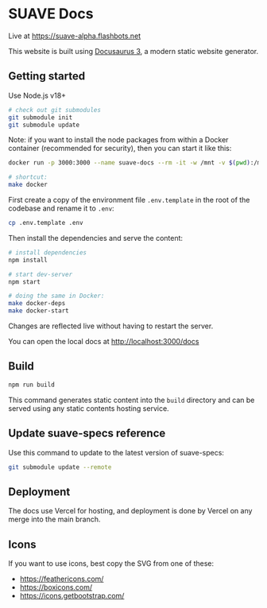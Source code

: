 # SUAVE Docs

Live at https://suave-alpha.flashbots.net

This website is built using [Docusaurus 3](https://docusaurus.io/docs), a modern static website generator.

## Getting started

Use Node.js v18+

```bash
# check out git submodules
git submodule init
git submodule update
```

Note: if you want to install the node packages from within a Docker container (recommended for security), then you can start it like this:

```bash
docker run -p 3000:3000 --name suave-docs --rm -it -w /mnt -v $(pwd):/mnt node:20 /bin/bash

# shortcut:
make docker
```

First create a copy of the environment file `.env.template` in the root of the codebase and rename it to `.env`:

```bash
cp .env.template .env
```

Then install the dependencies and serve the content:

```bash
# install dependencies
npm install

# start dev-server
npm start

# doing the same in Docker:
make docker-deps
make docker-start
```

Changes are reflected live without having to restart the server.

You can open the local docs at [http://localhost:3000/docs](http://localhost:3000/docs)

## Build

```bash
npm run build
```

This command generates static content into the `build` directory and can be served using any static contents hosting service.

## Update suave-specs reference

Use this command to update to the latest version of suave-specs:

```bash
git submodule update --remote
```

## Deployment

The docs use Vercel for hosting, and deployment is done by Vercel on any merge into the main branch.

## Icons

If you want to use icons, best copy the SVG from one of these:

- https://feathericons.com/
- https://boxicons.com/
- https://icons.getbootstrap.com/
